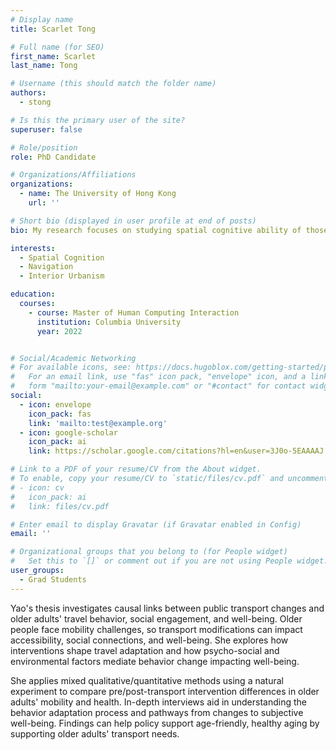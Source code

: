 ```yaml
---
# Display name
title: Scarlet Tong

# Full name (for SEO)
first_name: Scarlet
last_name: Tong

# Username (this should match the folder name)
authors:
  - stong

# Is this the primary user of the site?
superuser: false

# Role/position
role: PhD Candidate

# Organizations/Affiliations
organizations:
  - name: The University of Hong Kong
    url: ''

# Short bio (displayed in user profile at end of posts)
bio: My research focuses on studying spatial cognitive ability of those living in volumetric cities. Spatial cognition is important to understand how cities can shape people's ability to navigate and access the benefits in the city - an aspect important to a sustainable future.

interests:
  - Spatial Cognition
  - Navigation
  - Interior Urbanism

education:
  courses:
    - course: Master of Human Computing Interaction
      institution: Columbia University
      year: 2022


# Social/Academic Networking
# For available icons, see: https://docs.hugoblox.com/getting-started/page-builder/#icons
#   For an email link, use "fas" icon pack, "envelope" icon, and a link in the
#   form "mailto:your-email@example.com" or "#contact" for contact widget.
social:
  - icon: envelope
    icon_pack: fas
    link: 'mailto:test@example.org'
  - icon: google-scholar
    icon_pack: ai
    link: https://scholar.google.com/citations?hl=en&user=3J0o-5EAAAAJ

# Link to a PDF of your resume/CV from the About widget.
# To enable, copy your resume/CV to `static/files/cv.pdf` and uncomment the lines below.
# - icon: cv
#   icon_pack: ai
#   link: files/cv.pdf

# Enter email to display Gravatar (if Gravatar enabled in Config)
email: ''

# Organizational groups that you belong to (for People widget)
#   Set this to `[]` or comment out if you are not using People widget.
user_groups:
  - Grad Students
---
```


Yao's thesis investigates causal links between public transport changes and older adults' travel behavior, social engagement, and well-being. Older people face mobility challenges, so transport modifications can impact accessibility, social connections, and well-being. She explores how interventions shape travel adaptation and how psycho-social and environmental factors mediate behavior change impacting well-being.

She applies mixed qualitative/quantitative methods using a natural experiment to compare pre/post-transport intervention differences in older adults' mobility and health. In-depth interviews aid in understanding the behavior adaptation process and pathways from changes to subjective well-being. Findings can help policy support age-friendly, healthy aging by supporting older adults' transport needs.